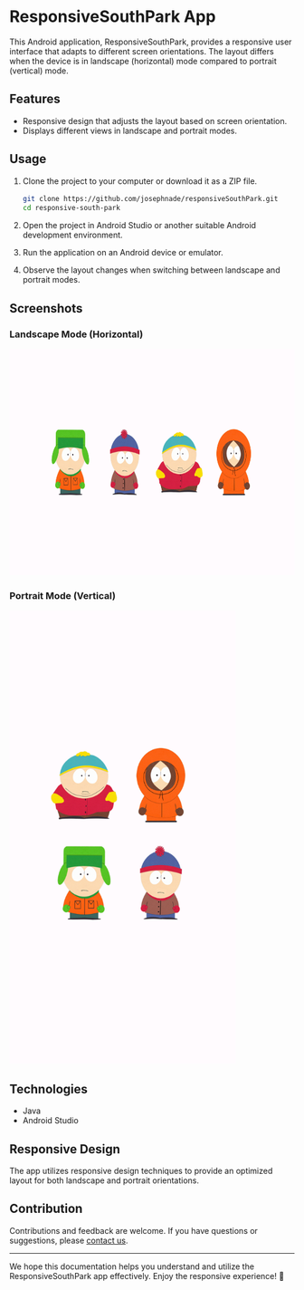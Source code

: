 # ResponsiveSouthPark App

This Android application, ResponsiveSouthPark, provides a responsive user interface that adapts to different screen orientations. The layout differs when the device is in landscape (horizontal) mode compared to portrait (vertical) mode.

## Features

- Responsive design that adjusts the layout based on screen orientation.
- Displays different views in landscape and portrait modes.

## Usage

1. Clone the project to your computer or download it as a ZIP file.

    ```bash
    git clone https://github.com/josephnade/responsiveSouthPark.git
    cd responsive-south-park
    ```

2. Open the project in Android Studio or another suitable Android development environment.

3. Run the application on an Android device or emulator.

4. Observe the layout changes when switching between landscape and portrait modes.

## Screenshots

### Landscape Mode (Horizontal)
<img src="readme-assets/landscape.png" alt="Responsive App Screenshot" height=400 width=800>

### Portrait Mode (Vertical)
<img src="readme-assets/portrait.png" alt="Responsive App Screenshot" height=800 width=400>

## Technologies

- Java
- Android Studio

## Responsive Design

The app utilizes responsive design techniques to provide an optimized layout for both landscape and portrait orientations.

## Contribution

Contributions and feedback are welcome. If you have questions or suggestions, please [contact us](mailto:yusuf.akn2017@gmail.com).

---

We hope this documentation helps you understand and utilize the ResponsiveSouthPark app effectively. Enjoy the responsive experience! 📱
